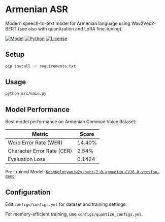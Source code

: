 # Armenian ASR

Modern speech-to-text model for Armenian language using Wav2Vec2-BERT (see also with quantization and LoRA fine-tuning).

[![Model](https://img.shields.io/badge/🤗%20Hugging%20Face-Model-yellow)](https://huggingface.co/GoshKolotyan/w2v-bert-2.0-armenian-CV16.0-version-demo)
[![Python](https://img.shields.io/badge/Python-3.8+-blue.svg)](https://python.org)
[![License](https://img.shields.io/badge/License-MIT-green.svg)](LICENSE)

## Setup

```bash
pip install -r requirements.txt
```

## Usage

```bash
python src/main.py
```

## Model Performance

Best model performance on Armenian Common Voice dataset:

| Metric | Score |
|--------|-------|
| Word Error Rate (WER) | 14.40% |
| Character Error Rate (CER) | 2.54% |
| Evaluation Loss | 0.1424 |

Pre-trained Model: [`GoshKolotyan/w2v-bert-2.0-armenian-CV16.0-version-demo`](https://huggingface.co/GoshKolotyan/w2v-bert-2.0-armenian-CV16.0-version-demo)

## Configuration

Edit `configs/configs.yml` for dataset and training settings.

For memory-efficient training, use `configs/quantize_configs.yml`.